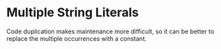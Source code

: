 # Multiple String Literals

Code duplication makes maintenance more difficult, so it can be better to replace the multiple occurrences with a constant.
